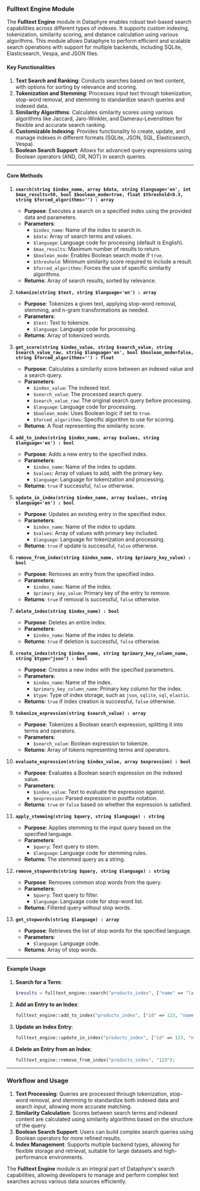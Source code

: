 ### Fulltext Engine Module

The **Fulltext Engine** module in Dataphyre enables robust text-based search capabilities across different types of indexes. It supports custom indexing, tokenization, similarity scoring, and distance calculation using various algorithms. This module allows Dataphyre to perform efficient and scalable search operations with support for multiple backends, including SQLite, Elasticsearch, Vespa, and JSON files.

#### Key Functionalities

1. **Text Search and Ranking**: Conducts searches based on text content, with options for sorting by relevance and scoring.
2. **Tokenization and Stemming**: Processes input text through tokenization, stop-word removal, and stemming to standardize search queries and indexed data.
3. **Similarity Algorithms**: Calculates similarity scores using various algorithms like Jaccard, Jaro-Winkler, and Damerau-Levenshtein for flexible and accurate search ranking.
4. **Customizable Indexing**: Provides functionality to create, update, and manage indexes in different formats (SQLite, JSON, SQL, Elasticsearch, Vespa).
5. **Boolean Search Support**: Allows for advanced query expressions using Boolean operators (AND, OR, NOT) in search queries.

---

#### Core Methods

1. **`search(string $index_name, array $data, string $language='en', int $max_results=50, bool $boolean_mode=true, float $threshold=0.3, string $forced_algorithms='') : array`**

   - **Purpose**: Executes a search on a specified index using the provided data and parameters.
   - **Parameters**:
     - `$index_name`: Name of the index to search in.
     - `$data`: Array of search terms and values.
     - `$language`: Language code for processing (default is English).
     - `$max_results`: Maximum number of results to return.
     - `$boolean_mode`: Enables Boolean search mode if `true`.
     - `$threshold`: Minimum similarity score required to include a result.
     - `$forced_algorithms`: Forces the use of specific similarity algorithms.
   - **Returns**: Array of search results, sorted by relevance.

2. **`tokenize(string $text, string $language='en') : array`**

   - **Purpose**: Tokenizes a given text, applying stop-word removal, stemming, and n-gram transformations as needed.
   - **Parameters**:
     - `$text`: Text to tokenize.
     - `$language`: Language code for processing.
   - **Returns**: Array of tokenized words.

3. **`get_score(string $index_value, string $search_value, string $search_value_raw, string $language='en', bool $boolean_mode=false, string $forced_algorithms='') : float`**

   - **Purpose**: Calculates a similarity score between an indexed value and a search query.
   - **Parameters**:
     - `$index_value`: The indexed text.
     - `$search_value`: The processed search query.
     - `$search_value_raw`: The original search query before processing.
     - `$language`: Language code for processing.
     - `$boolean_mode`: Uses Boolean logic if set to `true`.
     - `$forced_algorithms`: Specific algorithm to use for scoring.
   - **Returns**: A float representing the similarity score.

4. **`add_to_index(string $index_name, array $values, string $language='en') : bool`**

   - **Purpose**: Adds a new entry to the specified index.
   - **Parameters**:
     - `$index_name`: Name of the index to update.
     - `$values`: Array of values to add, with the primary key.
     - `$language`: Language for tokenization and processing.
   - **Returns**: `true` if successful, `false` otherwise.

5. **`update_in_index(string $index_name, array $values, string $language='en') : bool`**

   - **Purpose**: Updates an existing entry in the specified index.
   - **Parameters**:
     - `$index_name`: Name of the index to update.
     - `$values`: Array of values with primary key included.
     - `$language`: Language for tokenization and processing.
   - **Returns**: `true` if update is successful, `false` otherwise.

6. **`remove_from_index(string $index_name, string $primary_key_value) : bool`**

   - **Purpose**: Removes an entry from the specified index.
   - **Parameters**:
     - `$index_name`: Name of the index.
     - `$primary_key_value`: Primary key of the entry to remove.
   - **Returns**: `true` if removal is successful, `false` otherwise.

7. **`delete_index(string $index_name) : bool`**

   - **Purpose**: Deletes an entire index.
   - **Parameters**:
     - `$index_name`: Name of the index to delete.
   - **Returns**: `true` if deletion is successful, `false` otherwise.

8. **`create_index(string $index_name, string $primary_key_column_name, string $type="json") : bool`**

   - **Purpose**: Creates a new index with the specified parameters.
   - **Parameters**:
     - `$index_name`: Name of the index.
     - `$primary_key_column_name`: Primary key column for the index.
     - `$type`: Type of index storage, such as `json`, `sqlite`, `sql`, `elastic`.
   - **Returns**: `true` if index creation is successful, `false` otherwise.

9. **`tokenize_expression(string $search_value) : array`**

   - **Purpose**: Tokenizes a Boolean search expression, splitting it into terms and operators.
   - **Parameters**:
     - `$search_value`: Boolean expression to tokenize.
   - **Returns**: Array of tokens representing terms and operators.

10. **`evaluate_expression(string $index_value, array $expression) : bool`**

    - **Purpose**: Evaluates a Boolean search expression on the indexed value.
    - **Parameters**:
      - `$index_value`: Text to evaluate the expression against.
      - `$expression`: Parsed expression in postfix notation.
    - **Returns**: `true` or `false` based on whether the expression is satisfied.

11. **`apply_stemming(string $query, string $language) : string`**

    - **Purpose**: Applies stemming to the input query based on the specified language.
    - **Parameters**:
      - `$query`: Text query to stem.
      - `$language`: Language code for stemming rules.
    - **Returns**: The stemmed query as a string.

12. **`remove_stopwords(string $query, string $language) : string`**

    - **Purpose**: Removes common stop words from the query.
    - **Parameters**:
      - `$query`: Text query to filter.
      - `$language`: Language code for stop-word list.
    - **Returns**: Filtered query without stop words.

13. **`get_stopwords(string $language) : array`**

    - **Purpose**: Retrieves the list of stop words for the specified language.
    - **Parameters**:
      - `$language`: Language code.
    - **Returns**: Array of stop words.

---

#### Example Usage

1. **Search for a Term**:
   ```php
   $results = fulltext_engine::search("products_index", ["name" => "laptop"], "en", 10, true, 0.5);
   ```

2. **Add an Entry to an Index**:
   ```php
   fulltext_engine::add_to_index("products_index", ["id" => 123, "name" => "Ultra Laptop"], "en");
   ```

3. **Update an Index Entry**:
   ```php
   fulltext_engine::update_in_index("products_index", ["id" => 123, "name" => "Ultra Laptop Pro"], "en");
   ```

4. **Delete an Entry from an Index**:
   ```php
   fulltext_engine::remove_from_index("products_index", "123");
   ```

---

### Workflow and Usage

1. **Text Processing**: Queries are processed through tokenization, stop-word removal, and stemming to standardize both indexed data and search input, allowing more accurate matching.
2. **Similarity Calculation**: Scores between search terms and indexed content are calculated using similarity algorithms based on the structure of the query.
3. **Boolean Search Support**: Users can build complex search queries using Boolean operators for more refined results.
4. **Index Management**: Supports multiple backend types, allowing for flexible storage and retrieval, suitable for large datasets and high-performance environments.

The **Fulltext Engine** module is an integral part of Dataphyre's search capabilities, allowing developers to manage and perform complex text searches across various data sources efficiently.